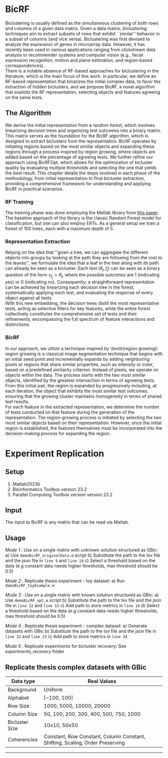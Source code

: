 # BicRF

Biclustering is usually defined as the simultaneous clustering of both rows and columns of a given data matrix. Given a data matrix, biclustering techniques aim to extract subsets of rows that exhibit ``similar'' behavior in a subset of columns (and vice versa). Biclustering was first devised to analyze the expression of genes in microarray data. However, it has recently been used in various applications ranging from clickstream data analysis to recommender systems and computer vision (e.g., facial expression recognition, motion and plane estimation, and region-based correspondences).\
There is a notable absence of RF-based approaches for biclustering in the literature, which is the main focus of this work. In particular, we define an RF-based representation that binarizes the initial complex data, to favor the extraction of hidden biclusters, and we propose BicRF, a novel algorithm that exploits the RF representation, selecting objects and features agreeing on the same tests.


## The Algorithm
We derive the initial representation from a random forest, which involves linearizing decision trees and organizing test outcomes into a binary matrix. This matrix serves as the foundation for the BicRF algorithm, which is designed to extract biclusters from the representation. BicRF operates by initiating regions based on the most similar objects and expanding these regions through a process inspired by region growing, where objects are added based on the percentage of agreeing tests. We further refine our approach using BicRFOpt, which allows for the optimization of bicluster quality by evaluating multiple thresholds and selecting the one that yields the best result. This chapter details the steps involved in each phase of the methodology, from initial representation to final bicluster extraction, providing a comprehensive framework for understanding and applying BicRF in practical scenarios.


### RF Training
The training phase was done employing the Matlab library from [this paper]([http://example.com](https://profs.scienze.univr.it/~bicego/papers/2020_ICPR_On_learning_Random.pdf)). The baseline approach of the library is the classic Random Forest model for classification, but one can also employ ERTs. As a general setup we train a forest of 100 trees, each with a maximum depth of 5. 

### Representation Extraction
Relying on the idea that ''given a tree, we can aggregate the different objects into groups by looking at the path they are following from the root to the leaves'', we formulate the idea that a leaf in the tree along with its path can already be seen as a bicluster. Each test $(\theta_j, f_j)$ can be seen as a binary question of the form $x_{f_j} > \theta_j$, where the possible outcomes are 1 (indicating yes) or 0 (indicating no). Consequently, a straightforward representation can be achieved by linearizing each decision tree in the forest, systematically applying each test, and evaluating the response of every object against all tests.\
With this new embedding, the decision trees distill the most representative tests, acting as selective filters for key features, while the entire forest collectively constitutes the comprehensive set of tests and their refinements, encompassing the full spectrum of feature interactions and distinctions.

### BicRF
 In our approach, we utilize a technique inspired by \textit{region growing}: region growing is a classical image segmentation technique that begins with an initial seed point and incrementally expands by adding neighboring pixels or regions that share similar properties, such as intensity or color, based on a predefined similarity criterion. Instead of pixels, we operate on objects within the data. The process starts with the two most similar objects, identified by the greatest intersection in terms of agreeing tests. From this initial pair, the region is expanded by progressively including, at each iteration, the object that exhibits the most similar test outcomes, ensuring that the growing cluster maintains homogeneity in terms of shared test results.\
For each feature in the extracted representation, we determine the number of tests conducted on that feature during the generation of the representation. The region-growing process is initiated by selecting the two most similar objects based on their representation. However, once the initial region is established, the features themselves must be incorporated into the decision-making process for expanding the region.

# Experiment Replication

**Setup**
-------------------------------------------
1. Matlab2023b
2. Bioinformatics Toolbox version 23.2
3. Parallel Computing Toolbox version version 23.2


**Input**
-------------------------------------------
The input to BicRF is any matrix that can be read via Matlab.


**Usage**
-------------------------------------------
_Mode 1_ : Use on a single matrix with unknown solution structured as GBic: 
    a) Use `demoBicRF_originalData.m` script
    b) Substitute the path to the tsv file and the json file in `line 9` and `line 10`
    c) Select a threshold based on the data (e.g constant data needs higher thresholds, max threshold should be 0.5)

_Mode 2_ : Replicate thesis experiment - toy dataset:
    a) Run `demoBicRF_toyExample.m`

_Mode 3_ : Use on a single matrix with known solution structured as GBic: 
    a) Use `demoBicRF_opt.m` script
    b) Substitute the path to the tsv file and the json file in `line 12` and `line 13`
    c) Add path to store metrics in `line 14`
    d) Select a threshold based on the data (e.g constant data needs higher thresholds, max threshold should be 0.5)

_Mode 4_ : Replicate thesis experiment - complex dataset:
    a) Generate datasets with GBic
    b) Substitute the path to the tsv file and the json file in `line 22` and `line 23`
    c) Add path to store metrics in `line 24`

_Mode 5_ : Replicate experiments for bicluster recovery:
    See _experiments_recovery_ folder
   
**Replicate thesis complex datasets with GBic**
-------------------------------------------

| Data type      | Real Values                                                                  |
|----------------|------------------------------------------------------------------------------|
| Background     | Uniform                                                                      |
| Alphabet       | [−100, 100]                                                                  |
| Row Size       | 1000, 5000, 10000, 20000                                                     |
| Column Size    | 50, 100, 200, 300, 400, 500, 750, 1000                                       |
| Bicluster Size | 10x10, 50x50                                                                 |
| Coherencies    | Constant, Row Constant, Column Constant, Shifting, Scaling, Order Preserving |
-------------------------------------------
